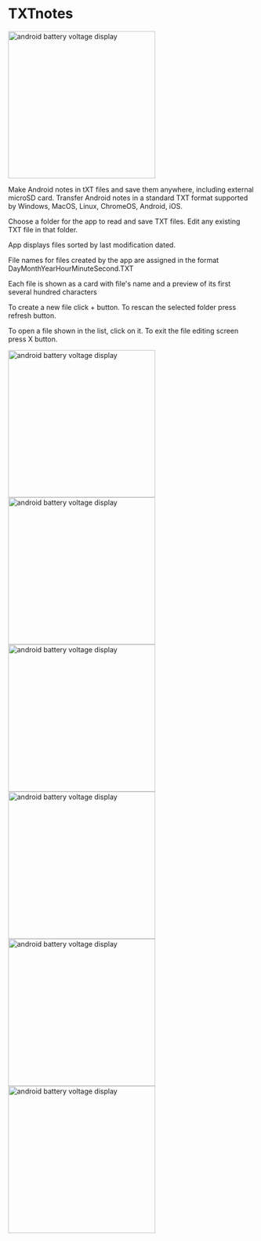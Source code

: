 <h1>TXTnotes</h1>
<img alt="android battery voltage display" src="https://raw.githubusercontent.com/Eb43/txtnotes/refs/heads/main/TXTNotes/TXTNotes_icon.png" style="width:300px;"/>

<p>Make Android notes in tXT files and save them anywhere, including external microSD card. Transfer Android notes in a standard TXT format supported by Windows, MacOS, Linux, ChromeOS, Android, iOS. </p>

<p>Choose a folder for the app to read and save TXT files. Edit any existing TXT file in that folder. </p>

<p>App displays files sorted by last modification dated.</p>

<p>File names for files created by the app are assigned in the format DayMonthYearHourMinuteSecond.TXT</p>

<p>Each file is shown as a card with file's name and a preview of its first several hundred characters</p>

<p>To create a new file click + button. To rescan the selected folder press refresh button.</p>

<p>To open a file shown in the list, click on it. To exit the file editing screen press X button.</p>

<img alt="android battery voltage display" src="https://raw.githubusercontent.com/Eb43/txtnotes/refs/heads/main/screenshots/Screenshot_2024-09-26-22-55-00-835_com.txtnotes.jpg" style="width:300px;"/>
<img alt="android battery voltage display" src="https://raw.githubusercontent.com/Eb43/txtnotes/refs/heads/main/screenshots/Screenshot_2024-09-26-22-55-00-835_com.txtnotes.jpg" 
style="width:300px;"/>
<img alt="android battery voltage display" src="https://raw.githubusercontent.com/Eb43/txtnotes/refs/heads/main/screenshots/Screenshot_2024-09-26-22-56-08-766_com.txtnotes.jpg" 
style="width:300px;"/>
<img alt="android battery voltage display" src="https://raw.githubusercontent.com/Eb43/txtnotes/refs/heads/main/screenshots/Screenshot_2024-09-26-22-56-25-050_com.txtnotes.jpg" 
style="width:300px;"/>
<img alt="android battery voltage display" src="https://raw.githubusercontent.com/Eb43/txtnotes/refs/heads/main/screenshots/Screenshot_2024-09-26-22-56-30-928_com.txtnotes.jpg" 
style="width:300px;"/>
<img alt="android battery voltage display" src="https://raw.githubusercontent.com/Eb43/txtnotes/refs/heads/main/screenshots/Screenshot_2024-09-26-23-04-22-495_com.ghisler.android.TotalCommander.jpg" 
style="width:300px;"/>
